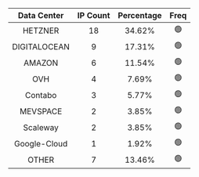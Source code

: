 | Data Center | IP Count | Percentage | Freq |
|:------------:|:--------:|:-----------:|:-----:|
| HETZNER | 18 | 34.62% | 🟢 |
| DIGITALOCEAN | 9 | 17.31% | 🟢 |
| AMAZON | 6 | 11.54% | 🟢 |
| OVH | 4 | 7.69% | 🟢 |
| Contabo | 3 | 5.77% | 🟢 |
| MEVSPACE | 2 | 3.85% | 🟢 |
| Scaleway | 2 | 3.85% | 🟢 |
| Google-Cloud | 1 | 1.92% | 🟢 |
| OTHER | 7 | 13.46% | 🟢 |